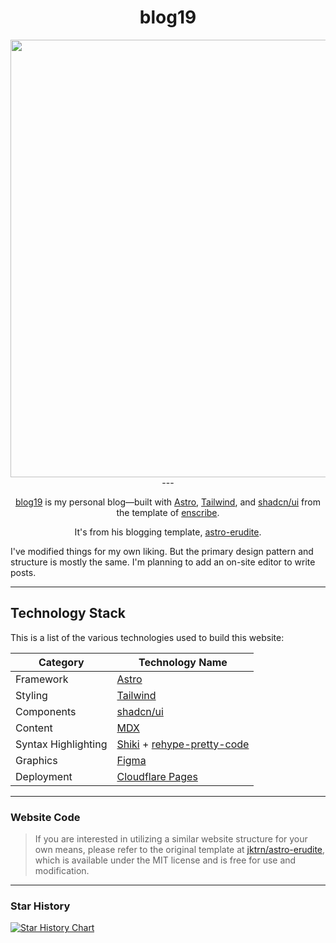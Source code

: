 <div align="center">

# blog19

<img src="https://github.com/user-attachments/assets/2cb2939a-d19f-44e0-b35d-cfae914822b8" width="700">
---

[blog19](https://blog19.pages.dev) is my personal blog—built with [Astro](https://astro.build/), [Tailwind](https://tailwindcss.com/), and [shadcn/ui](https://ui.shadcn.com/) from the template of [enscribe](https://github.com/jktrn/astro-erudite).

It's from his blogging template, [astro-erudite](https://github.com/jktrn/astro-erudite).

</div>

I've modified things for my own liking. But the primary design pattern and structure is mostly the same.
I'm planning to add an on-site editor to write posts.

---

## Technology Stack

This is a list of the various technologies used to build this website:

| Category            | Technology Name                                                                                    |
| ------------------- | -------------------------------------------------------------------------------------------------- |
| Framework           | [Astro](https://astro.build/)                                                                      |
| Styling             | [Tailwind](https://tailwindcss.com)                                                                |
| Components          | [shadcn/ui](https://ui.shadcn.com/)                                                                |
| Content             | [MDX](https://mdxjs.com/)                                                                          |
| Syntax Highlighting | [Shiki](https://github.com/shikijs/shiki) + [rehype-pretty-code](https://rehype-pretty.pages.dev/) |
| Graphics            | [Figma](https://www.figma.com/)                                                                    |
| Deployment          | [Cloudflare Pages](https://pages.dev)                                                              |

---

### Website Code

> If you are interested in utilizing a similar website structure for your own means, please refer to the original template at [jktrn/astro-erudite](https://github.com/jktrn/astro-erudite), which is available under the MIT license and is free for use and modification.

---

### Star History

<a href="https://star-history.com/#Nusab19/blog19&Date">
 <picture>
   <source media="(prefers-color-scheme: dark)" srcset="https://api.star-history.com/svg?repos=Nusab19/blog1&type=Date&theme=dark" />
   <source media="(prefers-color-scheme: light)" srcset="https://api.star-history.com/svg?repos=Nusab19/blog1&type=Date" />
   <img alt="Star History Chart" src="https://api.star-history.com/svg?repos=Nusab19/blog1&type=Date" />
 </picture>
</a>
